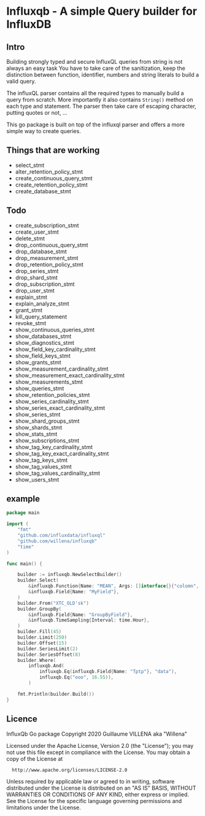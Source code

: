 # Influxqb - A simple Query builder for InfluxDB

## Intro

Building strongly typed and secure InfluxQL queries from string is not always an easy task
You have to take care of the sanitization, keep the distinction between function, identifier, numbers and string literals
to build a valid query. 

The influxQL parser contains all the required types to manually build a query from scratch. More importantly it also contains 
`String()` method on each type and statement. The parser then take care of escaping character, putting quotes or not, ...

This go package is built on top of the influxql parser and offers a more simple way to create queries.  

## Things that are working

* select_stmt 
* alter_retention_policy_stmt
* create_continuous_query_stmt
* create_retention_policy_stmt
* create_database_stmt

## Todo


* create_subscription_stmt
* create_user_stmt
* delete_stmt
* drop_continuous_query_stmt 
* drop_database_stmt 
* drop_measurement_stmt 
* drop_retention_policy_stmt 
* drop_series_stmt 
* drop_shard_stmt 
* drop_subscription_stmt 
* drop_user_stmt 
* explain_stmt 
* explain_analyze_stmt 
* grant_stmt 
* kill_query_statement 
* revoke_stmt 
* show_continuous_queries_stmt 
* show_databases_stmt 
* show_diagnostics_stmt 
* show_field_key_cardinality_stmt 
* show_field_keys_stmt 
* show_grants_stmt 
* show_measurement_cardinality_stmt 
* show_measurement_exact_cardinality_stmt 
* show_measurements_stmt 
* show_queries_stmt 
* show_retention_policies_stmt 
* show_series_cardinality_stmt 
* show_series_exact_cardinality_stmt 
* show_series_stmt 
* show_shard_groups_stmt 
* show_shards_stmt 
* show_stats_stmt 
* show_subscriptions_stmt 
* show_tag_key_cardinality_stmt 
* show_tag_key_exact_cardinality_stmt 
* show_tag_keys_stmt 
* show_tag_values_stmt 
* show_tag_values_cardinality_stmt 
* show_users_stmt 


## example 
```go
package main 

import (
	"fmt"
	"github.com/influxdata/influxql"
	"github.com/willena/influxqb"
	"time"
)

func main() {

	builder := influxqb.NewSelectBuilder()
	builder.Select(
		&influxqb.Function{Name: "MEAN", Args: []interface{}{"colomn", time.Now(), 45.36, time.Hour}},
		&influxqb.Field{Name: "MyField"},
	)
	builder.From("XTC_OLD'sk")
	builder.GroupBy(
		&influxqb.Field{Name: "GroupByField"},
		&influxqb.TimeSampling{Interval: time.Hour},
	)
	builder.Fill(45)
	builder.Limit(250)
	builder.Offset(15)
	builder.SeriesLimit(2)
	builder.SeriesOffset(8)
	builder.Where(
		influxqb.And(
			influxqb.Eq(influxqb.Field{Name: "Tptp"}, "data"),
			influxqb.Eq("ooo", 16.55)),
		)

	fmt.Println(builder.Build())
}
```

## Licence
   
   InfluxQb Go package
   Copyright 2020 Guillaume VILLENA aka "Willena"
   
   Licensed under the Apache License, Version 2.0 (the "License");
   you may not use this file except in compliance with the License.
   You may obtain a copy of the License at
   
      http://www.apache.org/licenses/LICENSE-2.0
   
   Unless required by applicable law or agreed to in writing, software
   distributed under the License is distributed on an "AS IS" BASIS,
   WITHOUT WARRANTIES OR CONDITIONS OF ANY KIND, either express or implied.
   See the License for the specific language governing permissions and
   limitations under the License.

